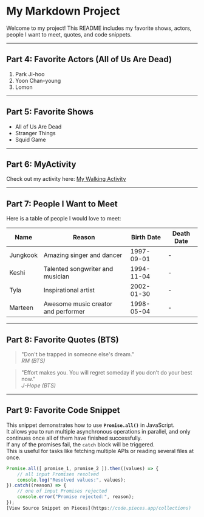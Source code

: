 # My Markdown Project

Welcome to my project! This README includes my favorite shows, actors, people I want to meet, quotes, and code snippets.

---

## Part 4: Favorite Actors (All of Us Are Dead)

1. Park Ji-hoo
2. Yoon Chan-young
3. Lomon

---

## Part 5: Favorite Shows

- All of Us Are Dead
- Stranger Things
- Squid Game


---

## Part 6: MyActivity

Check out my activity here: [My Walking Activity](MyActivity.md)

---

## Part 7: People I Want to Meet

Here is a table of people I would love to meet:

| Name      | Reason                              | Birth Date | Death Date |
|-----------|-------------------------------------|------------|------------|
| Jungkook  | Amazing singer and dancer           | 1997-09-01 | -          |
| Keshi     | Talented songwriter and musician    | 1994-11-04 | -          |
| Tyla      | Inspirational artist                | 2002-01-30 | -          |
| Marteen   | Awesome music creator and performer | 1998-05-04 | -           |

---

## Part 8: Favorite Quotes (BTS)

> "Don't be trapped in someone else's dream."  
> *RM (BTS)*


> "Effort makes you. You will regret someday if you don’t do your best now."  
> *J-Hope (BTS)*

---

## Part 9: Favorite Code Snippet

This snippet demonstrates how to use **`Promise.all()`** in JavaScript.  
It allows you to run multiple asynchronous operations in parallel, and only continues once all of them have finished successfully.  
If any of the promises fail, the `catch` block will be triggered.  
This is useful for tasks like fetching multiple APIs or reading several files at once.

```javascript
Promise.all([ promise_1, promise_2 ]).then((values) => {
    // all input Promises resolved
    console.log("Resolved values:", values);
}).catch((reason) => {
    // one of input Promises rejected
    console.error("Promise rejected:", reason);
});
[View Source Snippet on Pieces](https://code.pieces.app/collections)


